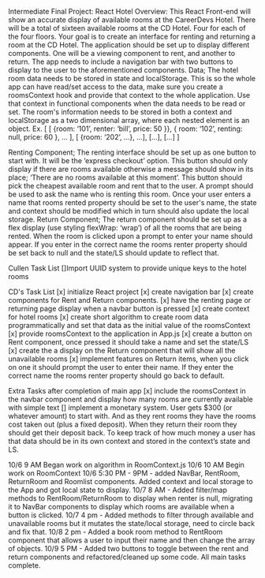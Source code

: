 Intermediate Final Project: React Hotel
Overview:
    This React Front-end will show an accurate display of available rooms at the CareerDevs Hotel. There will be a total of sixteen available rooms at the CD Hotel. Four for each of the four floors. Your goal is to create an interface for renting and returning a room at the CD Hotel. The application should be set up to display different components. One will be a viewing component to rent, and another to return. The app needs to include a navigation bar with two buttons to display to the user to the aforementioned components. 
Data; 
    The hotel room data needs to be stored in state and localStorage. This is so the whole app can have read/set access to the data, make sure you create a roomsContext hook and provide that context to the whole application. Use that context in functional components when the data needs to be read or set. The room's information needs to be stored in both a context and localStorage as a two dimensional array, where each nested element is an object. 
Ex. [ [ {room: ‘101’, renter: ‘bill’, price: 50 }}, { room: ‘102’, renting: null, price: 60 }, ... ], [ {room: ‘202’, …}, …], [...], [...] ]

Renting Component;
The renting interface should be set up as one button to start with. It will be the ‘express checkout’ option. This button should only display if there are rooms available otherwise a message should show in its place; ‘There are no rooms available at this moment’. This button should pick the cheapest available room and rent that to the user. A prompt should be used to ask the name who is renting this room. Once your user enters a name that rooms rented property should be set to the user's name, the state and context should be modified which in turn should also update the local storage.
Return Component;
The return component should be set up as a flex display (use styling flexWrap: ‘wrap’) of all the rooms that are being rented. When the room is clicked upon a prompt to enter your name should appear. If you enter in the correct name the rooms renter property should be set back to null and the state/LS should update to reflect that.

Cullen Task List
[]Import UUID system to provide unique keys to the hotel rooms

CD's 
Task List
    [x] initialize React project
    [x] create navigation bar
    [x] create components for Rent and Return components.
    [x] have the renting page or returning page display when a navbar button is pressed
    [x] create context for hotel rooms
    [x] create short algorithm to create room data programmatically and set that data as the initial value of the roomsContext
    [x] provide roomsContext to the application in App.js
    [x] create a button on Rent component, once pressed it should take a name and set the state/LS
    [x] create the a display on the Return component that will show all the unavailable rooms
    [x] implement features on Return items, when you click on one it should prompt the user to enter their name. If they enter the correct name the rooms renter property should go back to default.

Extra Tasks after completion of main app
    [x] include the roomsContext in the navbar component and display how many rooms are currently available with simple text
    [] implement a monetary system. User gets $300 (or whatever amount) to start with. And as they rent rooms they have the rooms cost taken out (plus a fixed deposit). When they return their room they should get their deposit back. To keep track of how much money a user has that data should be in its own context and stored in the context’s state and LS.


10/6 9 AM
Began work on algorithm in RoomContext.js
10/6 10 AM
Begin work on RoomContext
10/6 5:30 PM - 9PM - added NavBar, RentRoom, ReturnRoom and Roomlist components. Added context and local storage to the App and got local state to display.
10/7 8 AM - Added filter/map methods to RentRoom/ReturnRoom to display when renter is null, migrating it to NavBar components to display which rooms are available when a button is clicked.
10/7 4 pm - Added methods to filter through available and unavailable rooms but it mutates the state/local storage, need to circle back and fix that.
10/8 2 pm - Added a book room method to RentRoom component that allows a user to input their name and then change the array of objects.
10/9 5 PM - Added two buttons to toggle between the rent and return components and refactored/cleaned up some code. All main tasks complete.


